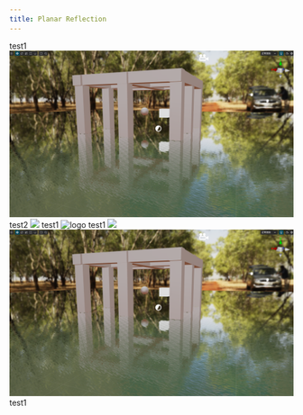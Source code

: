 ```yaml
---
title: Planar Reflection
---
```

test1
<img src="./planar-reflection/planar-1.png">
test2
<img src="planar-2.png">
test1
![logo](planar-1.png)
test1
![](planar-1.png)
![](./planar-reflection/planar-1.png)
test1

